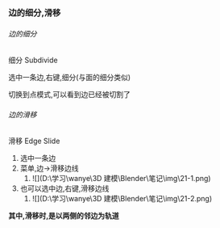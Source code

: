 ### 边的细分,滑移

###### 边的细分

细分 Subdivide

选中一条边,右键,细分(与面的细分类似)

切换到点模式,可以看到边已经被切割了







###### 边的滑移

滑移 Edge Slide

1. 选中一条边
2. 菜单,边->滑移边线
   1. ![](D:\学习\wanye\3D 建模\Blender\笔记\img\21-1.png)
3. 也可以选中边,右键,滑移边线
   1. ![](D:\学习\wanye\3D 建模\Blender\笔记\img\21-2.png)

**其中,滑移时,是以两侧的邻边为轨道**

